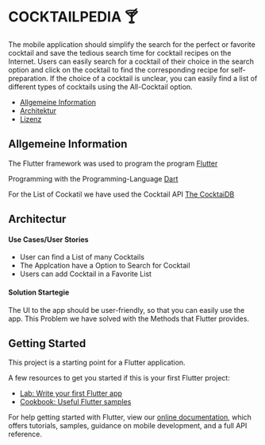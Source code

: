 # COCKTAILPEDIA :cocktail:

The mobile application should simplify the search for the perfect or favorite cocktail and save the tedious search time for cocktail recipes on the Internet.
Users can easily search for a cocktail of their choice in the search option and click on the cocktail to find the corresponding recipe for self-preparation.
If the choice of a cocktail is unclear, you can easily find a list of different types of cocktails using the All-Cocktail option.

* [Allgemeine Information](#Allgemeine-Information)
* [Architektur](#Architectur)
* [Lizenz](#Lizenz)

## Allgemeine Information

The Flutter framework was used to program the program [Flutter](https://flutter.dev/)

Programming with the Programming-Language [Dart](https://dart.dev/)

For the List of Cockatil we have used the Cocktail API [The CocktaiDB](https://www.thecocktaildb.com/api.php)

## Architectur

#### Use Cases/User Stories

* User can find a List of many Cocktails
* The Applcation have a Option to Search for Cocktail
* Users can add Cocktail in a Favorite List

#### Solution Startegie

The UI to the app should be user-friendly, so that you can easily use the app. This Problem we have solved with the Methods that Flutter provides.


## Getting Started

This project is a starting point for a Flutter application.

A few resources to get you started if this is your first Flutter project:

- [Lab: Write your first Flutter app](https://flutter.dev/docs/get-started/codelab)
- [Cookbook: Useful Flutter samples](https://flutter.dev/docs/cookbook)

For help getting started with Flutter, view our
[online documentation](https://flutter.dev/docs), which offers tutorials,
samples, guidance on mobile development, and a full API reference.
